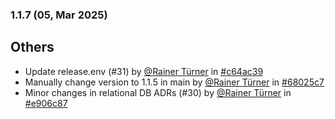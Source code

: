 ### 1.1.7 (05, Mar 2025)
## Others
- Update release.env (#31) by [<u>@Rainer Türner</u>](https://www.github.com/RainerTürner) in [#c64ac39](https://github.com/buerokratt/Buerokratt-onboarding/commit/c64ac39)
- Manually change version to 1.1.5 in main by [<u>@Rainer Türner</u>](https://www.github.com/RainerTürner) in [#68025c7](https://github.com/buerokratt/Buerokratt-onboarding/commit/68025c7)
- Minor changes in relational DB ADRs (#30) by [<u>@Rainer Türner</u>](https://www.github.com/RainerTürner) in [#e906c87](https://github.com/buerokratt/Buerokratt-onboarding/commit/e906c87)
